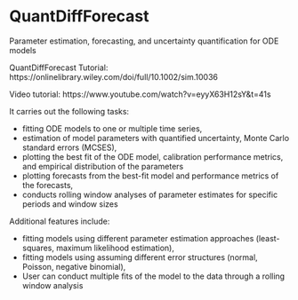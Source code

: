 # QuantDiffForecast
Parameter estimation, forecasting, and uncertainty quantification for ODE models

<p> QuantDiffForecast Tutorial: https://onlinelibrary.wiley.com/doi/full/10.1002/sim.10036 </p>
<p>Video tutorial: https://www.youtube.com/watch?v=eyyX63H12sY&t=41s</p>

<p> It carries out the following tasks: </p> 
<ul>
<li> fitting ODE models to one or multiple time series,</li>
<li> estimation of model parameters with quantified uncertainty, Monte Carlo standard errors (MCSES),</li>
<li>	plotting the best fit of the ODE model, calibration performance metrics, and empirical distribution of the parameters </li>
<li> plotting forecasts from the best-fit model and performance metrics of the forecasts,</li>
<li> conducts rolling window analyses of parameter estimates for specific periods and window sizes</li>

</ul>

  Additional features include:

<ul>
  
<li>fitting models using different parameter estimation approaches (least-squares, maximum likelihood estimation),</li>
<li>fitting models using assuming different error structures (normal, Poisson, negative binomial),</li>
<li>User can conduct multiple fits of the model to the data through a rolling window analysis </li>

</ul>
